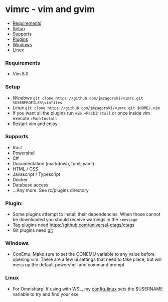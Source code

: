 # vimrc - vim and gvim

* [Requirements](#requirements)
* [Setup](#setup)
* [Supports](#supports)
* [Plugins](#plugins)
* [Windows](#windows)
* [Linux](#linux)

### Requirements
- Vim 8.0

### Setup
- *Windows* `git clone https://github.com/jmzagorski/vimrc.git %USERPROFILE%\vimfiles`
- *Linux* `git clone https://github.com/jmzagorski/vimrc.git $HOME/.vim`
- If you want all the plugins run `vim +PackInstall` or once inside vim execute `:PackInstall`
- Restart vim and enjoy

### Supports
- Rust
- Powershell
- C#
- Documentation (markdown, toml, yaml)
- HTML / CSS
- Javascript / Typescript
- Docker
- Database access
- ...Any more. See rc/plugins directory

### Plugin:
- Some plugins attempt to install their dependencies. When those cannot be downloaded you should receive warnings in the `:message`
- Tag plugins need https://github.com/universal-ctags/ctags
- Git plugins need [git](https://git-scm.com/downloads)

### Windows
- ConEmu: Make sure to set the CONEMU variable to any value before opening vim. There are a few ui settings that need to take place, but will mess up the default powershell and command prompt

### Linux
- For Omnisharp: If using with WSL, my [config-linux](https://github.com/jmzagorski/config-linux) sets the $USERNAME variable to try and find your exe
